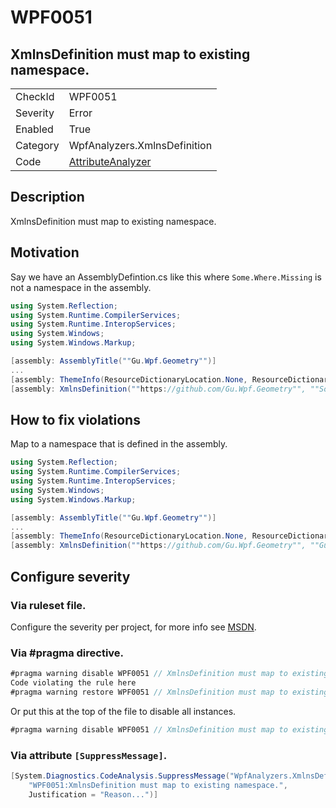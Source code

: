 # WPF0051
## XmlnsDefinition must map to existing namespace.

<!-- start generated table -->
<table>
  <tr>
    <td>CheckId</td>
    <td>WPF0051</td>
  </tr>
  <tr>
    <td>Severity</td>
    <td>Error</td>
  </tr>
  <tr>
    <td>Enabled</td>
    <td>True</td>
  </tr>
  <tr>
    <td>Category</td>
    <td>WpfAnalyzers.XmlnsDefinition</td>
  </tr>
  <tr>
    <td>Code</td>
    <td><a href="https://github.com/DotNetAnalyzers/WpfAnalyzers/blob/master/WpfAnalyzers/Analyzers/AttributeAnalyzer.cs">AttributeAnalyzer</a></td>
  </tr>
</table>
<!-- end generated table -->

## Description

XmlnsDefinition must map to existing namespace.

## Motivation

Say we have an AssemblyDefintion.cs like this where `Some.Where.Missing` is not a namespace in the assembly.

```C#
using System.Reflection;
using System.Runtime.CompilerServices;
using System.Runtime.InteropServices;
using System.Windows;
using System.Windows.Markup;

[assembly: AssemblyTitle(""Gu.Wpf.Geometry"")]
...
[assembly: ThemeInfo(ResourceDictionaryLocation.None, ResourceDictionaryLocation.SourceAssembly)]
[assembly: XmlnsDefinition(""https://github.com/Gu.Wpf.Geometry"", ""Some.Where.Missing"")]
```

## How to fix violations

Map to a namespace that is defined in the assembly.

```C#
using System.Reflection;
using System.Runtime.CompilerServices;
using System.Runtime.InteropServices;
using System.Windows;
using System.Windows.Markup;

[assembly: AssemblyTitle(""Gu.Wpf.Geometry"")]
...
[assembly: ThemeInfo(ResourceDictionaryLocation.None, ResourceDictionaryLocation.SourceAssembly)]
[assembly: XmlnsDefinition(""https://github.com/Gu.Wpf.Geometry"", ""Gu.Wpf.Geometry"")]
```

<!-- start generated config severity -->
## Configure severity

### Via ruleset file.

Configure the severity per project, for more info see [MSDN](https://msdn.microsoft.com/en-us/library/dd264949.aspx).

### Via #pragma directive.
```C#
#pragma warning disable WPF0051 // XmlnsDefinition must map to existing namespace.
Code violating the rule here
#pragma warning restore WPF0051 // XmlnsDefinition must map to existing namespace.
```

Or put this at the top of the file to disable all instances.
```C#
#pragma warning disable WPF0051 // XmlnsDefinition must map to existing namespace.
```

### Via attribute `[SuppressMessage]`.

```C#
[System.Diagnostics.CodeAnalysis.SuppressMessage("WpfAnalyzers.XmlnsDefinition", 
    "WPF0051:XmlnsDefinition must map to existing namespace.", 
    Justification = "Reason...")]
```
<!-- end generated config severity -->